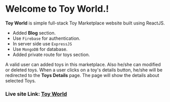 # Welcome to Toy World.!

**Toy World** is simple full-stack Toy Marketplace website built using ReactJS. 
- Added **Blog** section.
- Use `Firebase` for authentication.
- In server side use `ExpressJS`
- Use `MongoDB` for database.
- Added private route for toys section.

A valid user can added toys in this marketplace. Also he/she can modified or deleted toys. When a user clicks on a toy's details button, he/she will be redirected to the **Toys Details** page. The page will show the details about selected Toys.

### Live site Link: [Toy World](https://www.google.com/)